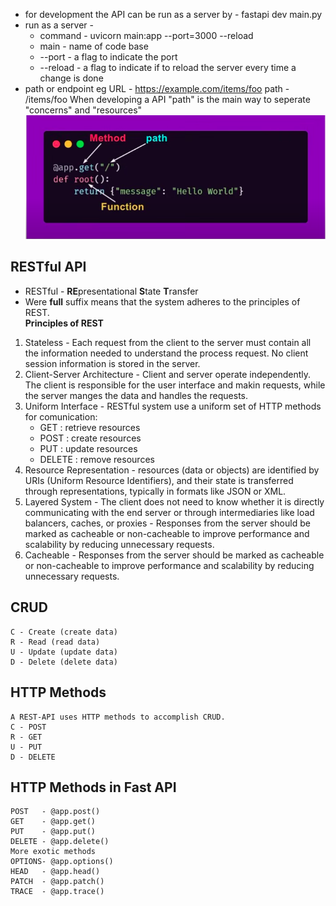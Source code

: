 * for development the API can be run as a server by - 
	fastapi dev main.py                   
* run as a server -                    
	* command - uvicorn main:app --port=3000 --reload
	* main - name of code base           
	* --port   - a flag to indicate the port
	* --reload - a flag to indicate if to reload the server every time a change is done 
* path or endpoint
	eg URL - https://example.com/items/foo
	path - /items/foo
	When developing a API "path" is the main way to seperate "concerns" and "resources"                       
![alt text](image.png)
## RESTful API   
 * RESTful - **RE**presentational **S**tate **T**ransfer        
 * Were **full** suffix means that the system adheres to the principles of REST.                
 **Principles of REST**               
 1. Stateless - Each request from the client to the server must contain all the information needed to understand the process request. No client session information is stored in the server.          
 2. Client-Server Architecture - Client and server operate independently. The client is responsible for the user interface and makin requests, while the server manges the data and handles the requests.                          
 3. Uniform Interface - RESTful system use a uniform set of HTTP methods for comunication:
    * GET : retrieve resources
    * POST : create resources
    * PUT : update resources
    * DELETE : remove resources           
 4. Resource Representation - resources (data or objects) are identified by URIs (Uniform Resource Identifiers), and their state is transferred through representations, typically in formats like JSON or XML.                           
 5. Layered System -  The client does not need to know whether it is directly communicating with the end server or through intermediaries like load balancers, caches, or proxies - Responses from the server should be marked as cacheable or non-cacheable to improve performance and scalability by reducing unnecessary requests.                                            
 6. Cacheable - Responses from the server should be marked as cacheable or non-cacheable to improve performance and scalability by reducing unnecessary requests.                       
## CRUD
	C - Create (create data)
	R - Read (read data)
	U - Update (update data)
	D - Delete (delete data)
## HTTP Methods
	A REST-API uses HTTP methods to accomplish CRUD.
	C - POST
	R - GET
	U - PUT
	D - DELETE
## HTTP Methods in Fast API
	POST   - @app.post()
	GET    - @app.get()
	PUT    - @app.put()
	DELETE - @app.delete()           
	More exotic methods
	OPTIONS- @app.options() 
	HEAD   - @app.head()
	PATCH  - @app.patch()
	TRACE  - @app.trace()